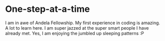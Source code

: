 # One-step-at-a-time
I am in awe of Andela Fellowship.
My first experience in coding is amazing.
A lot to learn here.
I am super jazzed at the super smart people I have already met.
Yes, I am enjoying the jumbled up sleeping patterns :P
